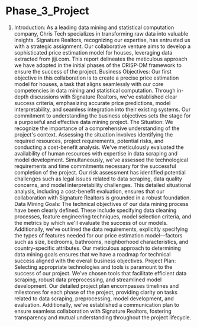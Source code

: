 # Phase_3_Project
1. Introduction:
As a leading data mining and statistical computation company, Chris Tech specializes in transforming raw data into valuable insights. Signature Realtors, recognizing our expertise, has entrusted us with a strategic assignment. Our collaborative venture aims to develop a sophisticated price estimation model for houses, leveraging data extracted from jiji.com. This report delineates the meticulous approach we have adopted in the initial phases of the CRISP-DM framework to ensure the success of the project.
Business Objectives:
Our first objective in this collaboration is to create a precise price estimation model for houses, a task that aligns seamlessly with our core competencies in data mining and statistical computation. Through in-depth discussions with Signature Realtors, we've established clear success criteria, emphasizing accurate price predictions, model interpretability, and seamless integration into their existing systems. Our commitment to understanding the business objectives sets the stage for a purposeful and effective data mining project.
 The Situation:
We recognize the importance of a comprehensive understanding of the project's context. Assessing the situation involves identifying the required resources, project requirements, potential risks, and conducting a cost-benefit analysis. We've meticulously evaluated the availability of human resources with expertise in data scraping and model development. Simultaneously, we've assessed the technological requirements and time commitments necessary for the successful completion of the project. Our risk assessment has identified potential challenges such as legal issues related to data scraping, data quality concerns, and model interpretability challenges. This detailed situational analysis, including a cost-benefit evaluation, ensures that our collaboration with Signature Realtors is grounded in a robust foundation.
Data Mining Goals:
The technical objectives of our data mining process have been clearly defined. These include specifying data cleaning processes, feature engineering techniques, model selection criteria, and the metrics by which we'll evaluate the success of our models. Additionally, we've outlined the data requirements, explicitly specifying the types of features needed for our price estimation model—factors such as size, bedrooms, bathrooms, neighborhood characteristics, and country-specific attributes. Our meticulous approach to determining data mining goals ensures that we have a roadmap for technical success aligned with the overall business objectives.
Project Plan:
Selecting appropriate technologies and tools is paramount to the success of our project. We've chosen tools that facilitate efficient data scraping, robust data preprocessing, and streamlined model development. Our detailed project plan encompasses timelines and milestones for each phase of the project, providing clarity on tasks related to data scraping, preprocessing, model development, and evaluation. Additionally, we've established a communication plan to ensure seamless collaboration with Signature Realtors, fostering transparency and mutual understanding throughout the project lifecycle.
